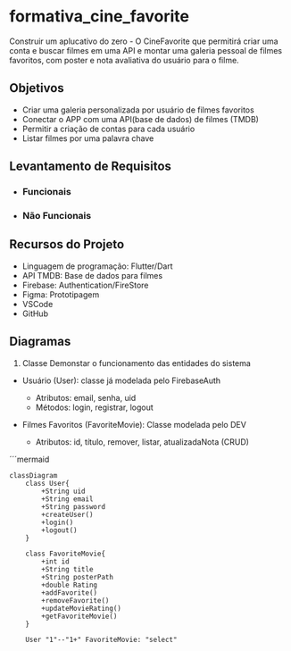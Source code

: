 # formativa_cine_favorite
Construir um aplucativo do zero - O CineFavorite que permitirá criar uma conta e buscar filmes em uma API e montar uma galeria pessoal de filmes favoritos, com poster e nota avaliativa do usuário para o filme.

## Objetivos
- Criar uma galeria personalizada por usuário de filmes favoritos
- Conectar o APP com uma API(base de dados) de filmes (TMDB)
- Permitir a criação de contas para cada usuário 
- Listar filmes por uma palavra chave

## Levantamento de Requisitos
- ### Funcionais 

- ### Não Funcionais 

## Recursos do Projeto
- Linguagem de programação: Flutter/Dart
- API TMDB: Base de dados para filmes
- Firebase: Authentication/FireStore
- Figma: Prototipagem
- VSCode
- GitHub

## Diagramas 
1. Classe
Demonstar o funcionamento das entidades do sistema

- Usuário (User): classe já modelada pelo FirebaseAuth
    - Atributos: email, senha, uid
    - Métodos: login, registrar, logout

- Filmes Favoritos (FavoriteMovie): Classe modelada pelo DEV
    - Atributos: id, título, remover, listar, atualizadaNota (CRUD)

´´´mermaid
    
    classDiagram
        class User{
            +String uid
            +String email
            +String password
            +createUser()
            +login()
            +logout()
        }

        class FavoriteMovie{
            +int id
            +String title
            +String posterPath
            +double Rating
            +addFavorite()
            +removeFavorite()
            +updateMovieRating()
            +getFavoriteMovie()
        }

        User "1"--"1+" FavoriteMovie: "select"
```